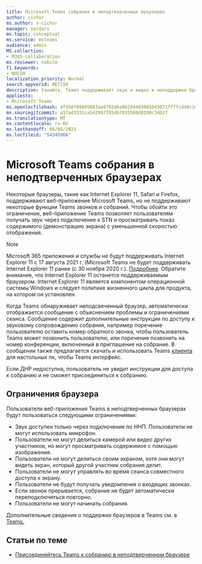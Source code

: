 ```yaml
---
title: Microsoft Teams собрания в неподтверченных браузерах
author: cichur
ms.author: v-cichur
manager: serdars
ms.topic: conceptual
ms.service: msteams
audience: admin
MS.collection:
- M365-collaboration
ms.reviewer: nakulm
f1.keywords:
- NOCSH
localization_priority: Normal
search.appverid: MET150
description: Узнайте, Teams поддерживает звук и видео в неподдержке браузеров.
appliesto:
- Microsoft Teams
ms.openlocfilehash: 4f958f08609083aa9793d6e862944038010d3071ff7fcd40c34e5e59aa51dd5b
ms.sourcegitcommit: a17ad3332ca5d2997f85db7835500d8190c34b2f
ms.translationtype: MT
ms.contentlocale: ru-RU
ms.lasthandoff: 08/05/2021
ms.locfileid: "54345966"
---
```

# <a name="microsoft-teams-meetings-on-unsupported-browsers"></a>Microsoft Teams собрания в неподтверченных браузерах

Некоторые браузеры, такие как Internet Explorer 11, Safari и Firefox, поддерживают веб-приложение Microsoft Teams, но не поддерживают некоторые функции Teams звонков и собраний. Чтобы обойти это ограничение, веб-приложение Teams позволяет пользователям получать звук через подключение к STN и просматривать показ содержимого (демонстрацию экрана) с уменьшенной скоростью отображения.

> [!Note]
> Microsoft 365 приложения и службы не будут поддерживать Internet Explorer 11 с 17 августа 2021 г. (Microsoft Teams не будет поддерживать Internet Explorer 11 ранее (с 30 ноября 2020 г.). [Подробнее](https://aka.ms/AA97tsw). Обратите внимание, что Internet Explorer 11 останется поддерживаемым браузером. Internet Explorer 11 является компонентом операционной [](/lifecycle/faq/internet-explorer-microsoft-edge) системы Windows и следует политике жизненного цикла для продукта, на котором он установлен.

Когда Teams обнаруживает неподсвеченный браузер, автоматически отображается сообщение с объяснением проблемы и ограничениями сеанса. Сообщение содержит дополнительные инструкции по доступу к звуковому сопровождению собрания, например поречение пользователю оставить номер обратного звонка, чтобы пользователь Teams может позвонить пользователю, или поречение позвонить на номер конференции, включенный в приглашение на собрание. В сообщении также предлагается скачать и использовать Teams [клиента](https://teams.microsoft.com/downloads) для настольных пк, чтобы Teams интерфейс.

Если ДНР недоступна, пользователь не увидит инструкции для доступа к собранию и не сможет присоединиться к собранию.

## <a name="browser-limitations"></a>Ограничения браузера

Пользователи веб-приложения Teams в неподтверченных браузерах будут пользоваться следующими ограничениями:

- Звук доступен только через подключение по ННП. Пользователи не могут использовать микрофон.
- Пользователи не могут делиться камерой или видео других участников, но могут просматривать содержимое с помощью изображения.
- Пользователи не могут делиться своим экраном, хотя они могут видеть экран, который другой участник собрания делит.
- Пользователи не могут управлять во время сеанса совместного доступа к экрану.
- Пользователи не будут получать уведомления о входящих звонках.
- Если звонок прерывается, собрание не будет автоматически переподключяться повторно.
- Пользователи не могут начинать собрания.

Дополнительные сведения о поддержке браузеров в Teams см. в [Teams.](./limits-specifications-teams.md#browsers)

## <a name="related-topics"></a>Статьи по теме

- [Присоединяйтесь Teams к собранию в неподтверченном браузере](https://support.office.com/article/daafdd3c-ac7a-4855-871b-9113bad15907)
